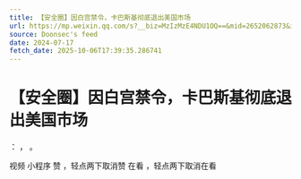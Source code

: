 ```yaml
---
title: 【安全圈】因白宫禁令，卡巴斯基彻底退出美国市场
url: https://mp.weixin.qq.com/s?__biz=MzIzMzE4NDU1OQ==&mid=2652062873&idx=1&sn=290481811bc8b2f4205d679d0619d274
source: Doonsec's feed
date: 2024-07-17
fetch_date: 2025-10-06T17:39:35.286741
---
```


# 【安全圈】因白宫禁令，卡巴斯基彻底退出美国市场

：
，
。

视频
小程序
赞
，轻点两下取消赞
在看
，轻点两下取消在看